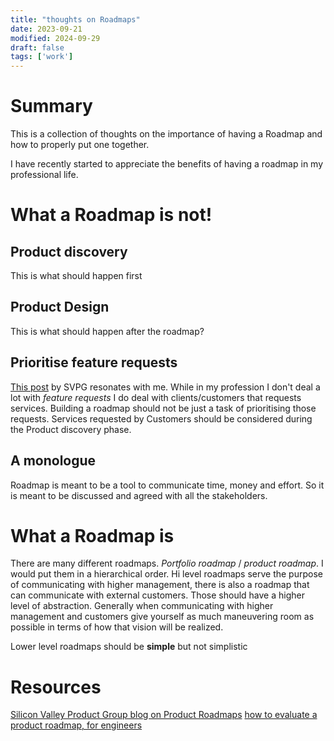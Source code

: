 ```yaml
---
title: "thoughts on Roadmaps"
date: 2023-09-21
modified: 2024-09-29
draft: false 
tags: ['work']
---
```


# Summary

This is a collection of thoughts on the importance of having a Roadmap and how to properly put one together.

I have recently started to appreciate the benefits of having a roadmap in my professional life.

# What a Roadmap is not!

## Product discovery

This is what should happen first

## Product Design

This is what should happen after the roadmap? 

## Prioritise feature requests

[This post](https://www.svpg.com/product-roadmaps/?ref=stephen.fm) by SVPG
resonates with me. While in my profession I don't deal a lot with _feature
requests_ I do deal with clients/customers that requests services. Building a
roadmap should not be just a task of prioritising those requests. Services
requested by Customers should be considered during the Product discovery phase. 

## A monologue

Roadmap is meant to be a tool to communicate time, money and effort. So it is
meant to be discussed and agreed with all the stakeholders.

# What a Roadmap is

There are many different roadmaps. _Portfolio roadmap_ / _product roadmap_. I would put them in a hierarchical order. Hi level roadmaps serve the purpose of communicating with higher management, there is also a roadmap that can communicate with external customers. Those should have a higher level of abstraction. Generally when communicating with higher management and customers give yourself as much maneuvering room as possible in terms of how that vision will be realized.

Lower level roadmaps should be __simple__ but not simplistic

# Resources

[Silicon Valley Product Group blog on Product Roadmaps](https://www.svpg.com/product-roadmaps/?ref=stephen.fm)
[how to evaluate a product roadmap, for engineers](https://stephen.fm/how-to-evaluate-a-product-roadmap/)
